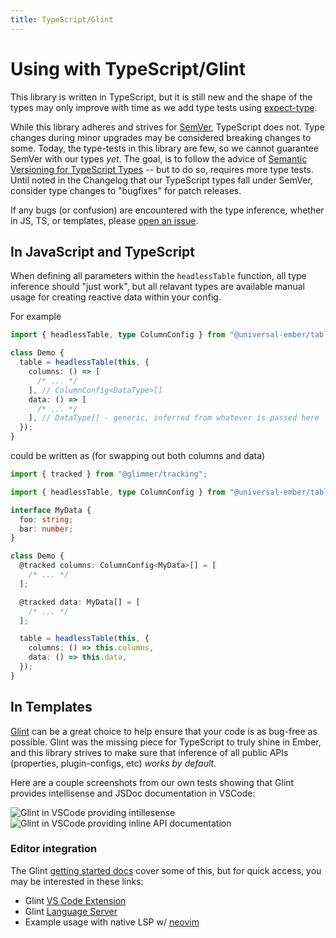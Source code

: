 ```yaml
---
title: TypeScript/Glint
---
```


# Using with TypeScript/Glint

This library is written in TypeScript, but it is still new and the shape of the types may only improve with time as we add type tests using [expect-type][gh-expect-type].

While this library adheres and strives for [SemVer][docs-semver], TypeScript does not.
Type changes during minor upgrades may be considered breaking changes to some.
Today, the type-tests in this library are few, so we cannot guarantee SemVer with our types _yet_.
The goal, is to follow the advice of [Semantic Versioning for TypeScript Types][rfc-730] -- but to do so,
requires more type tests. Until noted in the Changelog that our TypeScript types fall under SemVer,
consider type changes to "bugfixes" for patch releases.

If any bugs (or confusion) are encountered with the type inference, whether in JS, TS, or templates, please [open an issue][self-issue].

[rfc-730]: https://github.com/emberjs/rfcs/pull/730
[gh-expect-type]: https://github.com/mmkal/expect-type
[docs-semver]: https://semver.org/
[docs-glint]: https://typed-ember.gitbook.io/glint/
[self-issue]: https://github.com/universal-ember/table/issues

## In JavaScript and TypeScript

When defining all parameters within the `headlessTable` function, all type inference should "just work",
but all relavant types are available manual usage for creating reactive data within your config.

For example

```ts
import { headlessTable, type ColumnConfig } from "@universal-ember/table";

class Demo {
  table = headlessTable(this, {
    columns: () => [
      /* ... */
    ], // ColumnConfig<DataType>[]
    data: () => [
      /* ... */
    ], // DataType[] - generic, inferred from whatever is passed here
  });
}
```

could be written as (for swapping out both columns and data)

```ts
import { tracked } from "@glimmer/tracking";

import { headlessTable, type ColumnConfig } from "@universal-ember/table";

interface MyData {
  foo: string;
  bar: number;
}

class Demo {
  @tracked columns: ColumnConfig<MyData>[] = [
    /* ... */
  ];

  @tracked data: MyData[] = [
    /* ... */
  ];

  table = headlessTable(this, {
    columns: () => this.columns,
    data: () => this.data,
  });
}
```

## In Templates

[Glint][docs-glint] can be a great choice to help ensure that your code is as bug-free as possible.
Glint was the missing piece for TypeScript to truly shine in Ember, and this library strives to make sure that
inference of all public APIs (properties, plugin-configs, etc) _works by default_.

Here are a couple screenshots from our own tests showing that Glint provides intellisense and JSDoc documentation in VSCode:

![Glint in VSCode providing intillesense](/glint-example-intellisense.png)
![Glint in VSCode providing inline API documentation](/glint-example-jsdoc.png)

### Editor integration

The Glint [getting started docs][docs-glint-start] cover some of this, but for quick access, you may be interested in these links:

- Glint [VS Code Extension][glint-ext-vscode]
- Glint [Language Server][glint-ls]
- Example usage with native LSP w/ [neovim][example-neovim-lsp]

[example-neovim-lsp]: https://github.com/NullVoxPopuli/dotfiles/blob/0df85d633f978cf67c7df9d36d21ce6820d4b419/home/.config/nvim/lua/plugin-config/lsp.lua#L25
[glint-ls]: https://typed-ember.gitbook.io/glint/getting-started
[glint-ext-vscode]: https://marketplace.visualstudio.com/items?itemName=typed-ember.glint-vscode
[docs-glint-start]: https://typed-ember.gitbook.io/glint/getting-started
